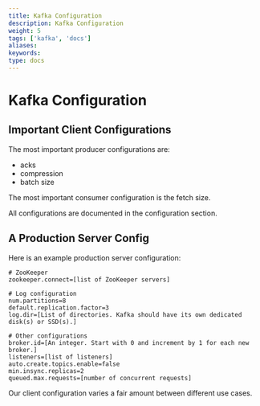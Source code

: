 ```yaml
---
title: Kafka Configuration
description: Kafka Configuration
weight: 5
tags: ['kafka', 'docs']
aliases: 
keywords: 
type: docs
---
```


# Kafka Configuration

## Important Client Configurations

The most important producer configurations are: 

  * acks
  * compression
  * batch size

The most important consumer configuration is the fetch size. 

All configurations are documented in the configuration section. 

## A Production Server Config

Here is an example production server configuration: 
    
    
    # ZooKeeper
    zookeeper.connect=[list of ZooKeeper servers]
    
    # Log configuration
    num.partitions=8
    default.replication.factor=3
    log.dir=[List of directories. Kafka should have its own dedicated disk(s) or SSD(s).]
    
    # Other configurations
    broker.id=[An integer. Start with 0 and increment by 1 for each new broker.]
    listeners=[list of listeners]
    auto.create.topics.enable=false
    min.insync.replicas=2
    queued.max.requests=[number of concurrent requests]

Our client configuration varies a fair amount between different use cases. 

